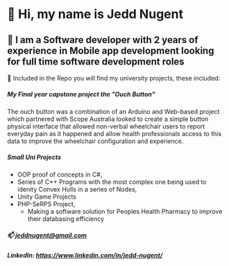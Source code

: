 # 👋 Hi, my name is Jedd Nugent
## 👀 I am a Software developer with 2 years of experience in Mobile app development looking for full time software development roles

🌱 Included in the Repo you will find my university projects, these included:

##### My Final year capstone project the "Ouch Button" 
The ouch button was a combination of an Arduino and Web-based project which partnered with Scope Australia 
looked to create a simple button physical interface that allowed non-verbal wheelchair users to 
report everyday pain as it happened and allow health professionals access to this data to improve 
the wheelchair configuration and experience.

##### Small Uni Projects
- OOP proof of concepts in C#,
- Series of C++ Programs with the most complex one being used to idenity Convex Hulls in a series of Nodes,
- Unity Game Projects
- PHP-SeRPS Project, 
	- Making a software solution for Peoples Health Pharmacy to improve their databasing efficiency


##### 📫 jeddnugent@gmail.com
##### LinkedIn: https://www.linkedin.com/in/jedd-nugent/
